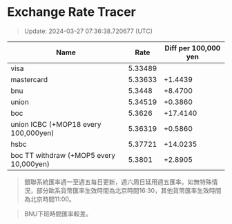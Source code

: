 # Exchange Rate Tracer

> Update: 2024-03-27 07:36:38.720677 (UTC)

| Name                                    |    Rate | Diff per 100,000 yen   |
|-----------------------------------------|---------|------------------------|
| visa                                    | 5.33489 |                        |
| mastercard                              | 5.33633 | +1.4439                |
| bnu                                     | 5.3448  | +8.4700                |
| union                                   | 5.34519 | +0.3860                |
| boc                                     | 5.3626  | +17.4140               |
| union ICBC (+MOP18 every 100,000yen)    | 5.36319 | +0.5860                |
| hsbc                                    | 5.37721 | +14.0235               |
| boc TT withdraw (+MOP5 every 10,000yen) | 5.3801  | +2.8905                |

> 銀聯系統匯率週一至週五每日更新，週六周日延用週五匯率。如無特殊情況，部分歐系貨幣匯率生效時間為北京時間16:30，其他貨幣匯率生效時間為北京時間11:00。

> BNU下班時間匯率較差。

